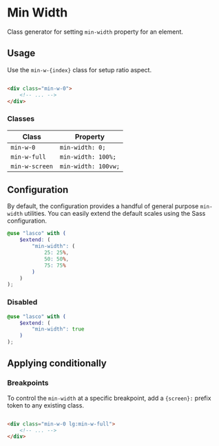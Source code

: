 # Min Width

Class generator for setting `min-width` property for an element.

## Usage

Use the `min-w-{index}` class for setup ratio aspect.

```html

<div class="min-w-0">
    <!-- ... -->
</div>
```

### Classes

| Class          | Property            |
|----------------|---------------------|
| `min-w-0`      | `min-width: 0;`     |
| `min-w-full`   | `min-width: 100%;`  |
| `min-w-screen` | `min-width: 100vw;` |

## Configuration

By default, the configuration provides a handful of general purpose `min-width` utilities. You can easily extend the
default scales using the Sass configuration.

```scss
@use "lasco" with (
    $extend: (
        "min-width": (
            25: 25%,
            50: 50%,
            75: 75%
        )
    )
);
```

### Disabled

```scss
@use "lasco" with (
    $extend: (
        "min-width": true
    )
);
```

## Applying conditionally

### Breakpoints

To control the `min-width` at a specific breakpoint, add a `{screen}:` prefix token to any existing class.

```html

<div class="min-w-0 lg:min-w-full">
    <!-- ... -->
</div>
```
